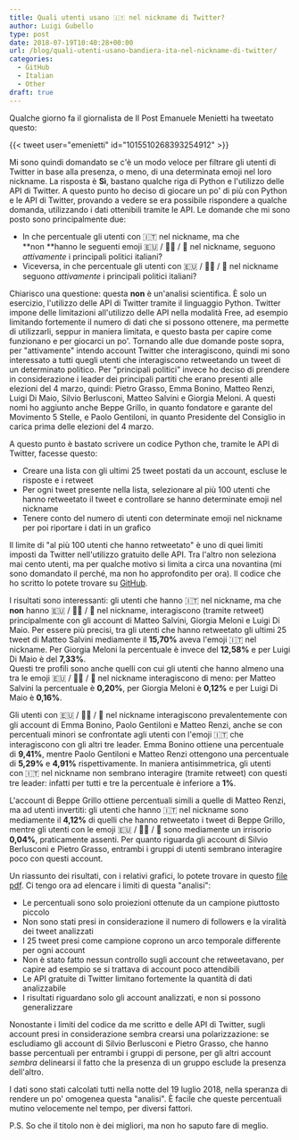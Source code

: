 ```yaml
---
title: Quali utenti usano 🇮🇹 nel nickname di Twitter?
author: Luigi Gubello
type: post
date: 2018-07-19T10:40:28+00:00
url: /blog/quali-utenti-usano-bandiera-ita-nel-nickname-di-twitter/
categories:
  - GitHub
  - Italian
  - Other
draft: true
---
```

Qualche giorno fa il giornalista de Il Post Emanuele Menietti ha tweetato questo:

{{< tweet user="emenietti" id="1015510268393254912" >}}

Mi sono quindi domandato se c'è un modo veloce per filtrare gli utenti di Twitter in base alla presenza, o meno, di una determinata emoji nel loro nickname. La risposta è **Sì**, bastano qualche riga di Python e l'utilizzo delle API di Twitter. A questo punto ho deciso di giocare un po' di più con Python e le API di Twitter, provando a vedere se era possibile rispondere a qualche domanda, utilizzando i dati ottenibili tramite le API. Le domande che mi sono posto sono principalmente due:

  * In che percentuale gli utenti con 🇮🇹 nel nickname, ma che **non **hanno le seguenti emoji 🇪🇺 / 🏳️‍🌈 / 🌈 nel nickname, seguono _attivamente_ i principali politici italiani?
  * Viceversa, in che percentuale gli utenti con 🇪🇺 / 🏳️‍🌈 / 🌈 nel nickname seguono _attivamente_ i principali politici italiani?

Chiarisco una questione: questa **non** è un'analisi scientifica. È solo un esercizio, l'utilizzo delle API di Twitter tramite il linguaggio Python. Twitter impone delle limitazioni all'utilizzo delle API nella modalità Free, ad esempio limitando fortemente il numero di dati che si possono ottenere, ma permette di utilizzarli, seppur in maniera limitata, e questo basta per capire come funzionano e per giocarci un po'. Tornando alle due domande poste sopra, per "attivamente" intendo account Twitter che interagiscono, quindi mi sono interessato a tutti quegli utenti che interagiscono retweetando un tweet di un determinato politico. Per "principali politici" invece ho deciso di prendere in considerazione i leader dei principali partiti che erano presenti alle elezioni del 4 marzo, quindi: Pietro Grasso, Emma Bonino, Matteo Renzi, Luigi Di Maio, Silvio Berlusconi, Matteo Salvini e Giorgia Meloni. A questi nomi ho aggiunto anche Beppe Grillo, in quanto fondatore e garante del Movimento 5 Stelle, e Paolo Gentiloni, in quanto Presidente del Consiglio in carica prima delle elezioni del 4 marzo.

A questo punto è bastato scrivere un codice Python che, tramite le API di  Twitter, facesse questo:

  * Creare una lista con gli ultimi 25 tweet postati da un account, escluse le risposte e i retweet
  * Per ogni tweet presente nella lista, selezionare al più 100 utenti che hanno retweetato il tweet e controllare se hanno determinate emoji nel nickname
  * Tenere conto del numero di utenti con determinate emoji nel nickname per poi riportare i dati in un grafico

Il limite di "al più 100 utenti che hanno retweetato" è uno di quei limiti imposti da Twitter nell'utilizzo gratuito delle API. Tra l'altro non seleziona mai cento utenti, ma per qualche motivo si limita a circa una novantina (mi sono domandato il perché, ma non ho approfondito per ora). Il codice che ho scritto lo potete trovare su [GitHub][1].

I risultati sono interessanti: gli utenti che hanno 🇮🇹 nel nickname, ma che **non** hanno 🇪🇺 / 🏳️‍🌈 / 🌈 nel nickname, interagiscono (tramite retweet) principalmente con gli account di Matteo Salvini, Giorgia Meloni e Luigi Di Maio. Per essere più precisi, tra gli utenti che hanno retweetato gli ultimi 25 tweet di Matteo Salvini mediamente il **15,70%** aveva l'emoji 🇮🇹 nel nickname. Per Giorgia Meloni la percentuale è invece del **12,58%** e per Luigi Di Maio è del **7,33%**.  
Questi tre profili sono anche quelli con cui gli utenti che hanno almeno una tra le emoji 🇪🇺 / 🏳️‍🌈 / 🌈 nel nickname interagiscono di meno: per Matteo Salvini la percentuale è **0,20%**, per Giorgia Meloni è **0,12%** e per Luigi Di Maio è **0,16%**.

Gli utenti con 🇪🇺 / 🏳️‍🌈 / 🌈 nel nickname interagiscono prevalentemente con gli account di Emma Bonino, Paolo Gentiloni e Matteo Renzi, anche se con percentuali minori se confrontate agli utenti con l'emoji 🇮🇹 che interagiscono con gli altri tre leader. Emma Bonino ottiene una percentuale di **9,41%**, mentre Paolo Gentiloni e Matteo Renzi ottengono una percentuale di **5,29%** e **4,91%** rispettivamente. In maniera antisimmetrica, gli utenti con 🇮🇹 nel nickname non sembrano interagire (tramite retweet) con questi tre leader: infatti per tutti e tre la percentuale è inferiore a **1%**.

L'account di Beppe Grillo ottiene percentuali simili a quelle di Matteo Renzi, ma ad utenti invertiti: gli utenti che hanno 🇮🇹 nel nickname sono mediamente il **4,12%** di quelli che hanno retweetato i tweet di Beppe Grillo, mentre gli utenti con le emoji 🇪🇺 / 🏳️‍🌈 / 🌈 sono mediamente un irrisorio **0,04%**, praticamente assenti. Per quanto riguarda gli account di Silvio Berlusconi e Pietro Grasso, entrambi i gruppi di utenti sembrano interagire poco con questi account.

Un riassunto dei risultati, con i relativi grafici, lo potete trovare in questo [file pdf][2]. Ci tengo ora ad elencare i limiti di questa "analisi":

  * Le percentuali sono solo proiezioni ottenute da un campione piuttosto piccolo
  * Non sono stati presi in considerazione il numero di followers e la viralità dei tweet analizzati
  * I 25 tweet presi come campione coprono un arco temporale differente per ogni account
  * Non è stato fatto nessun controllo sugli account che retweetavano, per capire ad esempio se si trattava di account poco attendibili
  * Le API gratuite di Twitter limitano fortemente la quantità di dati analizzabile
  * I risultati riguardano solo gli account analizzati, e non si possono generalizzare

Nonostante i limiti del codice da me scritto e delle API di Twitter, sugli account presi in considerazione sembra crearsi una polarizzazione: se escludiamo gli account di Silvio Berlusconi e Pietro Grasso, che hanno basse percentuali per entrambi i gruppi di persone, per gli altri account _sembra_ delinearsi il fatto che la presenza di un gruppo esclude la presenza dell'altro.

I dati sono stati calcolati tutti nella notte del 19 luglio 2018, nella speranza di rendere un po' omogenea questa "analisi". È facile che queste percentuali mutino velocemente nel tempo, per diversi fattori.

P.S. So che il titolo non è dei migliori, ma non ho saputo fare di meglio.

 [1]: https://github.com/luigigubello/analisi_emoji/blob/master/analisi_bandiera.py
 [2]: https://github.com/luigigubello/analisi_emoji/blob/master/analisi.pdf